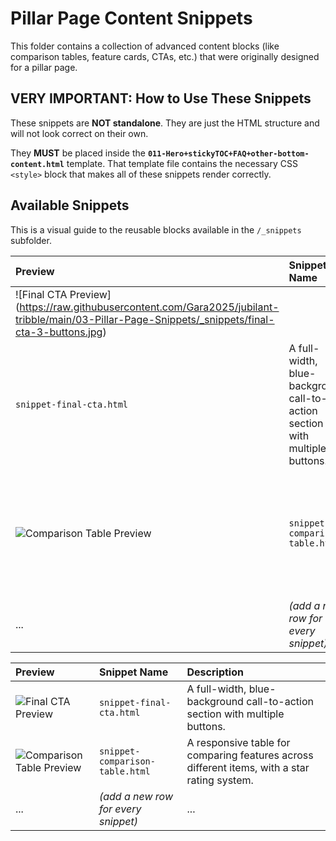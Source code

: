 # Pillar Page Content Snippets

This folder contains a collection of advanced content blocks (like comparison tables, feature cards, CTAs, etc.) that were originally designed for a pillar page.

## VERY IMPORTANT: How to Use These Snippets

These snippets are **NOT standalone**. They are just the HTML structure and will not look correct on their own.

They **MUST** be placed inside the **`011-Hero+stickyTOC+FAQ+other-bottom-content.html`** template. That template file contains the necessary CSS `<style>` block that makes all of these snippets render correctly.


## Available Snippets

This is a visual guide to the reusable blocks available in the `/_snippets` subfolder.

| Preview | Snippet Name | Description |
| :--- | :--- | :--- |
| ![Final CTA Preview] (https://raw.githubusercontent.com/Gara2025/jubilant-tribble/main/03-Pillar-Page-Snippets/_snippets/final-cta-3-buttons.jpg)
 | `snippet-final-cta.html` | A full-width, blue-background call-to-action section with multiple buttons. |
| ![Comparison Table Preview](_snippets/snippet-comparison-table.jpg) | `snippet-comparison-table.html` | A responsive table for comparing features across different items, with a star rating system. |
| ... | *(add a new row for every snippet)* | ... |




| Preview | Snippet Name | Description |
| :--- | :--- | :--- |
| ![Final CTA Preview](/snippet-final-cta.jpg) | `snippet-final-cta.html` | A full-width, blue-background call-to-action section with multiple buttons. |
| ![Comparison Table Preview](_snippets/snippet-comparison-table.jpg) | `snippet-comparison-table.html` | A responsive table for comparing features across different items, with a star rating system. |
| ... | *(add a new row for every snippet)* | ... |
